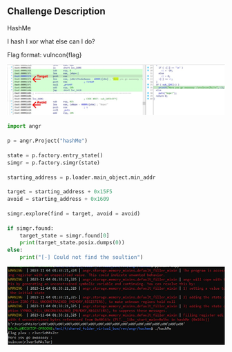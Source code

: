 ## Challenge Description

HashMe

I hash I xor what else can I do?

Flag format: vulncon{flag}


<img src="target.jpg">

```python
import angr

p = angr.Project("hashMe")

state = p.factory.entry_state()
simgr = p.factory.simgr(state)

starting_address = p.loader.main_object.min_addr

target = starting_address + 0x15F5
avoid = starting_address + 0x1609

simgr.explore(find = target, avoid = avoid)

if simgr.found:
    target_state = simgr.found[0]
    print(target_state.posix.dumps(0))
else:
    print("[-] Could not find the soultion")

```

<img src="result.jpg">
